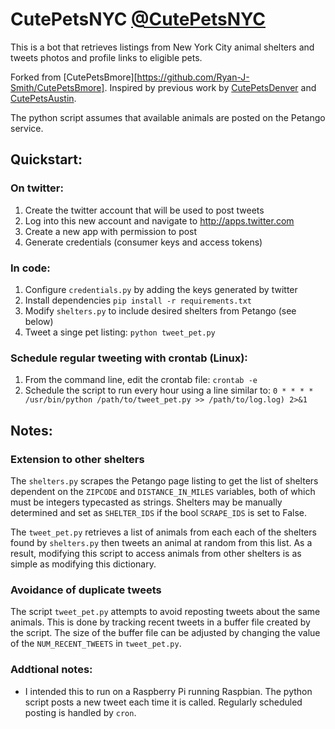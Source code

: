 # CutePetsNYC [@CutePetsNYC](http://www.twitter.com/CutePetsNYC)
This is a bot that retrieves listings from New York City animal shelters and tweets photos and profile links to eligible pets.

Forked from [CutePetsBmore][https://github.com/Ryan-J-Smith/CutePetsBmore].
Inspired by previous work by [CutePetsDenver](https://github.com/codeforamerica/CutePetsDenver) and [CutePetsAustin](https://github.com/open-austin/CutePetsAustin).

The python script assumes that available animals are posted on the Petango service.

## Quickstart:

### On twitter:

1. Create the twitter account that will be used to post tweets
1. Log into this new account and navigate to http://apps.twitter.com
1. Create a new app with permission to post
1. Generate credentials (consumer keys and access tokens)

### In code:

1. Configure `credentials.py` by adding the keys generated by twitter
1. Install dependencies `pip install -r requirements.txt`
1. Modify `shelters.py` to include desired shelters from Petango (see below)
1. Tweet a singe pet listing: `python tweet_pet.py`

### Schedule regular tweeting with crontab (Linux):

1. From the command line, edit the crontab file: `crontab -e`
1. Schedule the script to run every hour using a line similar to: `0 * * * * /usr/bin/python /path/to/tweet_pet.py >> /path/to/log.log) 2>&1`

## Notes:

### Extension to other shelters

The `shelters.py` scrapes the Petango page listing to get the list of shelters dependent on the `ZIPCODE` and `DISTANCE_IN_MILES` variables, both of which must be integers typecasted as strings.  Shelters may be manually determined and set as `SHELTER_IDS` if the bool `SCRAPE_IDS` is set to False.

The `tweet_pet.py` retrieves a list of animals from each each of the shelters found by `shelters.py` then tweets an animal at random from this list. As a result, modifying this script to access animals from other shelters is as simple as modifying this dictionary.

### Avoidance of duplicate tweets

The script `tweet_pet.py` attempts to avoid reposting tweets about the same animals.  This is done by tracking recent tweets in a buffer file created by the script.  The size of the buffer file can be adjusted by changing the value of the `NUM_RECENT_TWEETS` in `tweet_pet.py`.

### Addtional notes:

* I intended this to run on a Raspberry Pi running Raspbian.  The python script posts a new tweet each time it is called. Regularly scheduled posting is handled by `cron`.
